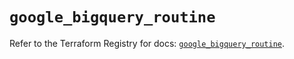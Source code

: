 # `google_bigquery_routine`

Refer to the Terraform Registry for docs: [`google_bigquery_routine`](https://registry.terraform.io/providers/hashicorp/google-beta/6.43.0/docs/resources/google_bigquery_routine).
